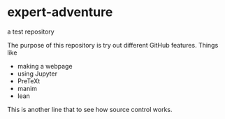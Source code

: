 # expert-adventure
a test repository

The purpose of this repository is try out different GitHub features. Things like
* making a webpage
* using Jupyter
* PreTeXt
* manim
* lean

This is another line that to see how source control works.